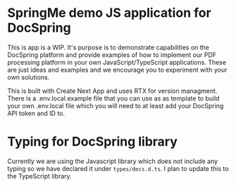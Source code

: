 # SpringMe demo JS application for DocSpring

This is app is a WIP. It's purpose is to demonstrate capabilities on the DocSpring platform and provide examples of how to 
implement our PDF processing platform in your own JavaScript/TypeScript applications. These are just ideas and examples and 
we encourage you to experiment with your own solutions. 

This is built with Create Next App and uses RTX for version managment. There is a .env.local.example file that you can use as
as template to build your own .env.local file which you will need to at least add your DocSpring API token and ID to.

# Typing for DocSpring library

Currently we are using the Javascript library which does not include any typing so we have declared it under `types/decs.d.ts`. 
I plan to update this to the TypeScript library.